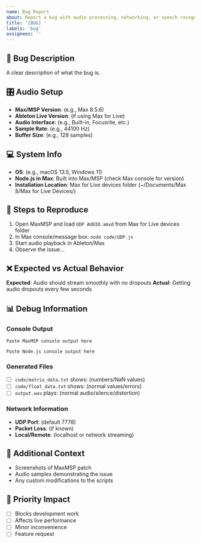 ```yaml
---
name: Bug Report
about: Report a bug with audio processing, networking, or speech recognition
title: '[BUG] '
labels: 'bug'
assignees: ''
---
```


## 🐛 **Bug Description**
A clear description of what the bug is.

## 🎛️ **Audio Setup**
- **Max/MSP Version**: (e.g., Max 8.5.6)
- **Ableton Live Version**: (if using Max for Live)
- **Audio Interface**: (e.g., Built-in, Focusrite, etc.)
- **Sample Rate**: (e.g., 44100 Hz)
- **Buffer Size**: (e.g., 128 samples)

## 💻 **System Info**
- **OS**: (e.g., macOS 13.5, Windows 11)
- **Node.js in Max**: Built into Max/MSP (check Max console for version)
- **Installation Location**: Max for Live devices folder (~/Documents/Max 8/Max for Live Devices/)

## 🔄 **Steps to Reproduce**
1. Open MaxMSP and load `UDP AUDIO.amxd` from Max for Live devices folder
2. In Max console/message box: `node code/UDP.js`
3. Start audio playback in Ableton/Max
4. Observe the issue...

## ❌ **Expected vs Actual Behavior**
**Expected**: Audio should stream smoothly with no dropouts
**Actual**: Getting audio dropouts every few seconds

## 📊 **Debug Information**

### **Console Output**
```
Paste MaxMSP console output here
```

```
Paste Node.js console output here
```

### **Generated Files**
- [ ] `code/matrix_data.txt` shows: (numbers/NaN values)
- [ ] `code/float_data.txt` shows: (normal values/errors)
- [ ] `output.wav` plays: (normal audio/silence/distortion)

### **Network Information**
- **UDP Port**: (default 7778)
- **Packet Loss**: (if known)
- **Local/Remote**: (localhost or network streaming)

## 📎 **Additional Context**
- Screenshots of MaxMSP patch
- Audio samples demonstrating the issue
- Any custom modifications to the scripts

## 🎯 **Priority Impact**
- [ ] Blocks development work
- [ ] Affects live performance
- [ ] Minor inconvenience
- [ ] Feature request 
